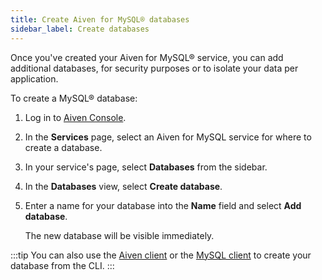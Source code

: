 ```yaml
---
title: Create Aiven for MySQL® databases
sidebar_label: Create databases
---
```


Once you've created your Aiven for MySQL® service, you can add additional databases, for security purposes or to isolate your data per application.

To create a MySQL® database:

1.  Log in to [Aiven Console](https://console.aiven.io/).

2.  In the **Services** page, select an Aiven for MySQL service for
    where to create a database.

3.  In your service's page, select **Databases** from the sidebar.

4.  In the **Databases** view, select **Create database**.

5.  Enter a name for your
    database into the **Name** field and select **Add database**.

    The new database will be visible immediately.

:::tip
You can also use the
[Aiven client](/docs/tools/cli/service/database#avn-service-database-create) or the
[MySQL client](/docs/products/mysql/howto/connect-from-cli) to create your database from the CLI.
:::
